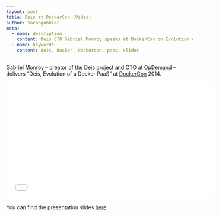 ```yaml
---
layout: post
title: Deis at DockerCon (Video)
author: bacongobbler
meta:
  - name: description
    content: Deis CTO Gabriel Monroy speaks at DockerCon on Evolution of a Docker PAAS
  - name: keywords
    content: deis, docker, dockercon, paas, slides
---
```


[Gabriel Monroy][gabrtv] – creator of the Deis project and CTO at [OpDemand][opdemand] –
delivers “Deis, Evolution of a Docker PaaS” at [DockerCon][dockercon] 2014.

<iframe width="560" height="315" src="//www.youtube.com/embed/GnIsmNN1sVA" frameborder="0" allowfullscreen></iframe>

You can find the presentation slides [here][slides].

[dockercon]: http://www.dockercon.com/
[gabrtv]: https://twitter.com/gabrtv
[opdemand]: http://opdemand.com
[slides]: http://gabrtv.github.io/deis-dockercon-2014/
